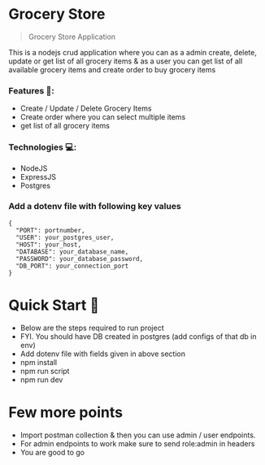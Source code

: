 # Grocery Store

> Grocery Store Application

This is a nodejs crud application where you can as a admin create, delete, update or get list of all grocery items & as a user you can get list of all available grocery items and create order to buy grocery items

### Features 🔐:

- Create / Update / Delete Grocery Items
- Create order where you can select multiple items
- get list of all grocery items

### Technologies 💻:

- NodeJS
- ExpressJS
- Postgres

### Add a dotenv file with following key values

```
{
  "PORT": portnumber,
  "USER": your_postgres_user,
  "HOST": your_host,
  "DATABASE": your_database_name,
  "PASSWORD": your_database_password,
  "DB_PORT": your_connection_port
}
```

# Quick Start 🚀

- Below are the steps required to run project
- FYI. You should have DB created in postgres (add configs of that db in env)
- Add dotenv file with fields given in above section
- npm install
- npm run script
- npm run dev

# Few more points

- Import postman collection & then you can use admin / user endpoints.
- For admin endpoints to work make sure to send role:admin in headers
- You are good to go
